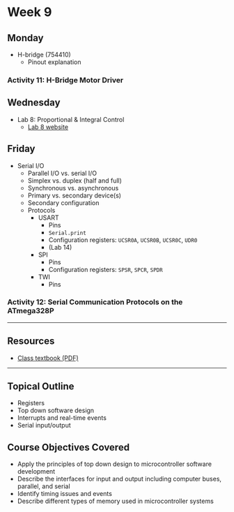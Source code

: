 # Week 9

## Monday
- H-bridge (754410)
  - Pinout explanation

### Activity 11: H-Bridge Motor Driver

## Wednesday
- Lab 8: Proportional & Integral Control
  - [Lab 8 website](https://doctor-pasquale.com/microcontrollers-lab-8/)

## Friday
- Serial I/O
  - Parallel I/O vs. serial I/O
  - Simplex vs. duplex (half and full)
  - Synchronous vs. asynchronous
  - Primary vs. secondary device(s)
  - Secondary configuration
  - Protocols
    - USART
      - Pins
      - `Serial.print`
      - Configuration registers: `UCSR0A`, `UCSR0B`, `UCSR0C`, `UDR0`
      - (Lab 14)
    - SPI
      - Pins
      - Configuration registers: `SPSR`, `SPCR`, `SPDR`
    - TWI
      - Pins

### Activity 12: Serial Communication Protocols on the ATmega328P

---

## Resources
- [Class textbook (PDF)](https://doctor-pasquale.com/wp-content/uploads/2021/02/The-Yellow-Book.pdf)

---

## Topical Outline
- Registers
- Top down software design
- Interrupts and real-time events
- Serial input/output

## Course Objectives Covered
- Apply the principles of top down design to microcontroller software development
- Describe the interfaces for input and output including computer buses, parallel, and serial
- Identify timing issues and events
- Describe different types of memory used in microcontroller systems
